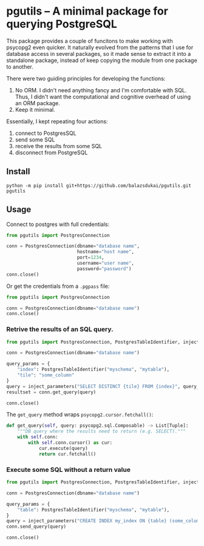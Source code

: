 # pgutils – A minimal package for querying PostgreSQL

This package provides a couple of funcitons to make working with psycopg2 even quicker.
It naturally evolved from the patterns that I use for database access in several packages, so it made sense to extract it into a standalone package, instead of keep copying the module from one package to another.

There were two guiding principles for developing the functions:

1. No ORM. I didn't need anything fancy and I'm comfortable with SQL. Thus, I didn't want the computational and cognitive overhead of using an ORM package.
2. Keep it minimal. 

Essentially, I kept repeating four actions:

1. connect to PostgresSQL
2. send some SQL
3. receive the results from some SQL
4. disconnect from PostgreSQL

## Install

```
python -m pip install git+https://github.com/balazsdukai/pgutils.git pgutils
```

## Usage

Connect to postgres with full credentials:

```python
from pgutils import PostgresConnection

conn = PostgresConnection(dbname="database name",
                          hostname="host name",
                          port=1234,
                          username="user name",
                          password="password")
conn.close()
```

Or get the credentials from a `.pgpass` file:

```python
from pgutils import PostgresConnection

conn = PostgresConnection(dbname="database name")
conn.close()
```

### Retrive the results of an SQL query.

```python
from pgutils import PostgresConnection, PostgresTableIdentifier, inject_parameters

conn = PostgresConnection(dbname="database name")

query_params = {
    "index": PostgresTableIdentifier("myschema", "mytable"),
    "tile": "some_column"
}
query = inject_parameters("SELECT DISTINCT {tile} FROM {index}", query_params)
resultset = conn.get_query(query)

conn.close()
```

The `get_query` method wraps `psycopg2.cursor.fetchall()`:

```python
def get_query(self, query: psycopg2.sql.Composable) -> List[Tuple]:
    """DB query where the results need to return (e.g. SELECT)."""
    with self.conn:
        with self.conn.cursor() as cur:
            cur.execute(query)
            return cur.fetchall()
```

### Execute some SQL without a return value

```python
from pgutils import PostgresConnection, PostgresTableIdentifier, inject_parameters

conn = PostgresConnection(dbname="database name")

query_params = {
    "table": PostgresTableIdentifier("myschema", "mytable"),
}
query = inject_parameters("CREATE INDEX my_index ON {table} (some_column)", query_params)
conn.send_query(query)

conn.close()
```
